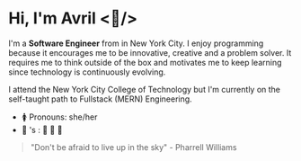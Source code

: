 

# Hi, I'm Avril  <:purple_heart:/>

I'm a **Software Engineer** from in New York City. I enjoy programming because 
it encourages me to be innovative, creative and a problem solver. It requires 
me to think outside of the box and motivates me to keep learning since technology
is continuously evolving. 

I attend the New York City College of Technology but I'm currently on the 
self-taught path to Fullstack (MERN) Engineering. 


* :womens: Pronouns: she/her
* :heart_decoration: 's : :musical_note: :crystal_ball: :herb: 

> "Don't be afraid to live up in the sky" - Pharrell Williams
